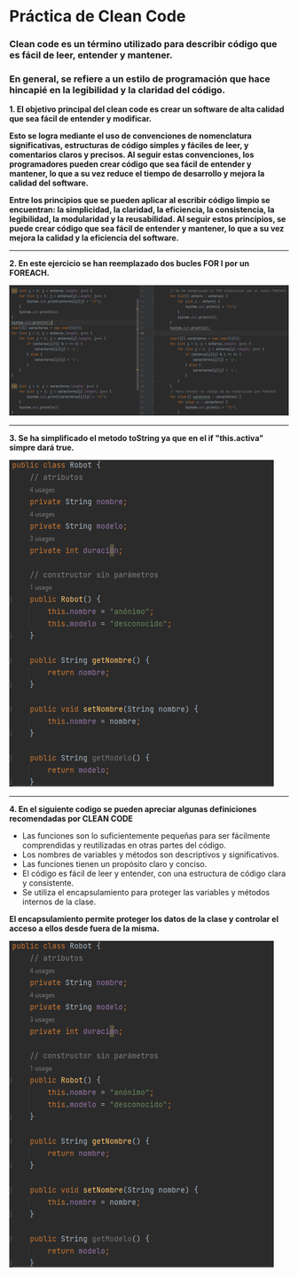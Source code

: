 # Práctica de Clean Code
### Clean code es un término utilizado para describir código que es fácil de leer, entender y mantener.
### En general, se refiere a un estilo de programación que hace hincapié en la legibilidad y la claridad del código.

**1. El objetivo principal del clean code es crear un software de alta calidad que sea fácil de entender y modificar.**

**Esto se logra mediante el uso de convenciones de nomenclatura significativas, estructuras de código simples y fáciles de leer,
y comentarios claros y precisos. Al seguir estas convenciones, los programadores pueden crear código que sea fácil de entender y mantener, lo que a su vez reduce el tiempo de desarrollo y mejora la calidad del software.**

**Entre los principios que se pueden aplicar al escribir código limpio se encuentran:
la simplicidad, la claridad, la eficiencia, la consistencia, la legibilidad, la modularidad y la reusabilidad.
Al seguir estos principios, se puede crear código que sea fácil de entender y mantener, lo que a su vez mejora la calidad y la eficiencia del software.**

---

**2. En este ejercicio se han reemplazado dos bucles FOR I por un FOREACH.**

![img_3.png](img_3.png)

---

**3. Se ha simplificado el metodo toString ya que en el if "this.activa" simpre dará true.**

![img_2.png](img_2.png)

---

**4. En el siguiente codigo se pueden apreciar algunas definiciones recomendadas por CLEAN CODE**
- Las funciones son lo suficientemente pequeñas para ser fácilmente comprendidas y reutilizadas en otras partes del código.
- Los nombres de variables y métodos son descriptivos y significativos.
- Las funciones tienen un propósito claro y conciso.
- El código es fácil de leer y entender, con una estructura de código clara y consistente.
- Se utiliza el encapsulamiento para proteger las variables y métodos internos de la clase.

**El encapsulamiento permite proteger los datos de la clase y controlar el acceso a ellos desde fuera de la misma.**

![img_1.png](img_1.png)
